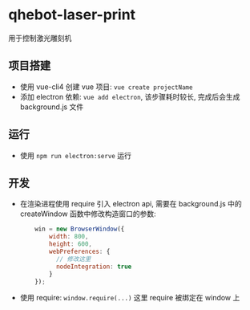 # qhebot-laser-print

用于控制激光雕刻机

## 项目搭建

- 使用 vue-cli4 创建 vue 项目: `vue create projectName`
- 添加 electron 依赖: `vue add electron`, 该步骤耗时较长, 完成后会生成 background.js 文件

## 运行

- 使用 `npm run electron:serve` 运行

## 开发

- 在渲染进程使用 require 引入 electron api, 需要在 background.js 中的 createWindow 函数中修改构造窗口的参数:

  ```JavaScript
      win = new BrowserWindow({
          width: 800,
          height: 600,
          webPreferences: {
            // 修改这里
            nodeIntegration: true
          }
      });
  ```

- 使用 require: `window.require(...)` 这里 require 被绑定在 window 上
